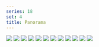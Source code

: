 ```yaml
---
series: 18
set: 4
title: Panorama
---
```


![](../../../../assets/others/part-4/pg5.jpg)
![](../../../../assets/others/part-4/pg6.jpg)
![](../../../../assets/others/part-4/pg7.jpg)
![](../../../../assets/others/part-4/pg8.jpg)
![](../../../../assets/others/part-4/pg9.jpg)
![](../../../../assets/others/part-4/pg10.jpg)
![](../../../../assets/others/part-4/pg11.jpg)
![](../../../../assets/others/part-4/pg12.jpg)
![](../../../../assets/others/part-4/pg13.jpg)
![](../../../../assets/others/part-4/pg14.jpg)
![](../../../../assets/others/part-4/pg15.jpg)
![](../../../../assets/others/part-4/pg16.jpg)